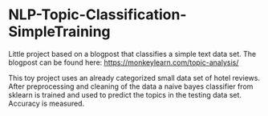# NLP-Topic-Classification-SimpleTraining
Little project based on a blogpost that classifies a simple text data set.
The blogpost can be found here: https://monkeylearn.com/topic-analysis/ 

This toy project uses an already categorized small data set of hotel reviews. After preprocessing and cleaning of the data a naive bayes classifier from sklearn is trained and used to predict the topics in the testing data set. Accuracy is measured.
